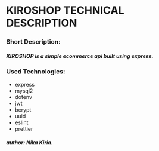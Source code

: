 # KIROSHOP TECHNICAL DESCRIPTION

### Short Description:

##### KIROSHOP is a simple ecommerce api built using express.

### Used Technologies:

- express
- mysql2
- dotenv
- jwt
- bcrypt
- uuid
- eslint
- prettier

##### author: Nika Kiria.
